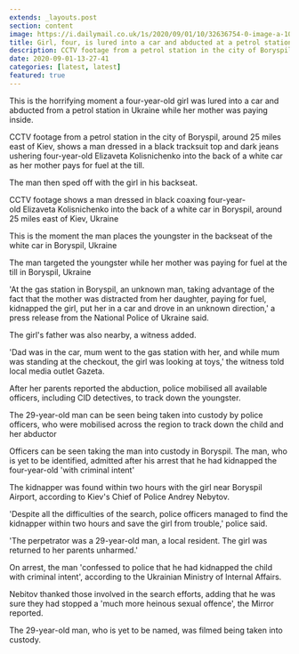 ```yaml
---
extends: _layouts.post
section: content
image: https://i.dailymail.co.uk/1s/2020/09/01/10/32636754-0-image-a-10_1598952723504.jpg 
title: Girl, four, is lured into a car and abducted at a petrol station in Ukraine 
description: CCTV footage from a petrol station in the city of Boryspil, Ukraine shows a man dressed all in black jeans ushering the four-year-old girl into the back of a white car as her mother pays for fuel. 
date: 2020-09-01-13-27-41 
categories: [latest, latest] 
featured: true 
--- 
```

This is the horrifying moment a four-year-old girl was lured into a car and abducted from a petrol station in Ukraine while her mother was paying inside. 

CCTV footage from a petrol station in the city of Boryspil, around 25 miles east of Kiev, shows a man dressed in a black tracksuit top and dark jeans ushering four-year-old Elizaveta Kolisnichenko into the back of a white car as her mother pays for fuel at the till. 

The man then sped off with the girl in his backseat.  

CCTV footage shows a man dressed in black coaxing four-year-old Elizaveta Kolisnichenko into the back of a white car in Boryspil, around 25 miles east of Kiev, Ukraine

This is the moment the man places the youngster in the backseat of the white car in Boryspil, Ukraine

The man targeted the youngster while her mother was paying for fuel at the till in Boryspil, Ukraine

'At the gas station in Boryspil, an unknown man, taking advantage of the fact that the mother was distracted from her daughter, paying for fuel, kidnapped the girl, put her in a car and drove in an unknown direction,' a press release from the National Police of Ukraine said. 

The girl's father was also nearby, a witness added.  

'Dad was in the car, mum went to the gas station with her, and while mum was standing at the checkout, the girl was looking at toys,' the witness told local media outlet Gazeta.

After her parents reported the abduction, police mobilised all available officers, including CID detectives, to track down the youngster. 

The 29-year-old man can be seen being taken into custody by police officers, who were mobilised across the region to track down the child and her abductor 

Officers can be seen taking the man into custody in Boryspil. The man, who is yet to be identified, admitted after his arrest that he had kidnapped the four-year-old 'with criminal intent'

The kidnapper was found within two hours with the girl near Boryspil Airport, according to Kiev's Chief of Police Andrey Nebytov. 

'Despite all the difficulties of the search, police officers managed to find the kidnapper within two hours and save the girl from trouble,' police said. 

'The perpetrator was a 29-year-old man, a local resident. The girl was returned to her parents unharmed.'

On arrest, the man 'confessed to police that he had kidnapped the child with criminal intent', according to the Ukrainian Ministry of Internal Affairs.   

Nebitov thanked those involved in the search efforts, adding that he was sure they had stopped a 'much more heinous sexual offence', the Mirror reported.     

The 29-year-old man, who is yet to be named, was filmed being taken into custody.  

